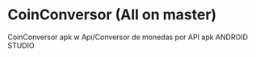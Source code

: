 # CoinConversor (All on master)
CoinConversor apk w Api/Conversor de monedas por API apk ANDROID STUDIO
